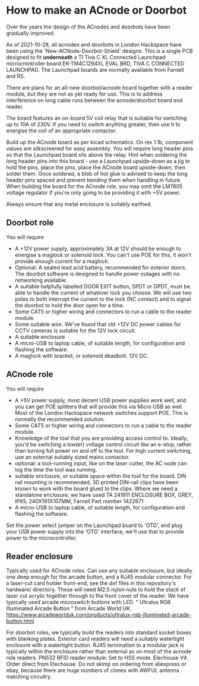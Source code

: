 # How to make an ACnode or Doorbot

Over the years the design of the ACnodes and doorbots have been gradually improved.

As of 2021-10-28, all acnodes and doorbots in London Hackspace have been using the 'New-ACNode-Doorbot-Shield' designs. This is a single PCB designed to
fit **underneath** a TI Tiva C XL Connected Launchpad microcrontroller board EK-TM4C1294XL EVAL BRD, TIVA C CONNECTED LAUNCHPAD. The Launchpad boards are normally available from Farnell and RS.

There are plans for an all-new doorbot/acnode board together with a reader module, but they are not as yet ready for use. This is to address interference on long cable runs between the acnode/doorbot board and reader.

The board features an on-board 5V coil relay that is suitable for switching up to 10A of 230V. If you need to switch anything greater, then use it to
energise the coil of an appropriate contactor.

Build up the ACnode board as per kicad schematics. On rev 1.1b, component values are silkscreened for easy assembly. You will require long header pins so that the Launchpad board sits above the relay. Hint when soldering the long header pins into this board - use a Launchpad upside-down as a jig to hold the pins, place the pins, place the ACnode board upside-down, then solder them. Once soldered, a blob of hot glue is advised to keep the long header pins spaced and prevent bending them when handling in future.
When building the board for the ACnode role, you may omit the LM7805 voltage regulator if you're only going to be providing it with +5V power.

Always ensure that any metal enclosure is suitably earthed.

## Doorbot role

You will require

- A +12V power supply, approximately 3A at 12V should be enough to energise a maglock or solenoid lock. You can't use POE for this, it won't provide enough current for a maglock.
- Optional: A sealed lead acid battery, recommended for exterior doors. The doorbot software is designed to handle power outages with no networking available.
- A suitable helpfully labelled DOOR EXIT button, SPDT or DPDT, must be able to handle the current of whatever lock you choose. We will use two poles to both interrupt the current to the lock (NC contact) and to signal the doorbot to hold the door open for a time.
- Some CAT5 or higher wiring and connectors to run a cable to the reader module.
- Some suitable wire. We've found that old +12V DC power cables for CCTV cameras is suitable for the 12V lock circuit.
- A suitable enclosure
- A micro-USB to laptop cable, of suitable length, for configuration and flashing the software.
- A maglock with bracket, or solenoid deadbolt. 12V DC.

## ACnode role

You will require

- A +5V power supply, most decent USB power supplies work well, and you can get POE splitters that will provide this via Micro USB as well. Most of the London Hackspace network switches support POE. This is normally the recommended solution.
- Some CAT5 or higher wiring and connectors to run a cable to the reader module.
- Knowledge of the tool that you are providing access control to. Ideally, you'd be switching a low(er) voltage control circuit like an e-stop, rather than turning full power on and off to the tool. For high current switching, use an external suitably sized mains contactor.
- optional: a tool-running input, like on the laser cutter, the AC node can log the time the tool was running.
- suitable enclosure, or suitable space within the tool for the board. DIN rail mounting is recommended, 3D printed DIN-rail clips have been known to work with the board glued to the clips. Where we need a standalone enclosure, we have used TA 241911 ENCLOSURE BOX, GREY, IP65, 240X191X107MM, Farnell Part number 1422671
- A micro-USB to laptop cable, of suitable length, for configuration and flashing the software.

Set the power select jumper on the Launchpad board to 'OTG', and plug your USB power supply into the 'OTG' interface, we'll use that to provide power to the microcontroller.

## Reader enclosure

Typically used for ACnode roles.
Can use any suitable enclosure, but ideally one deep enough for the arcade button, and a RJ45 modular connector.
For a laser-cut card holder front-end, see the dxf files in this repository's hardware/ directory. These will need M2.5 nylon nuts to hold the stack of laser cut acrylic together through to the front cover of the reader.
We have typically used arcade microswitch buttons with LED. " Ultralux RGB Illuminated Arcade Button " from Arcade World UK. https://www.arcadeworlduk.com/products/ultralux-rgb-illuminated-arcade-button.html

For doorbot roles, we typically build the readers into standard socket boxes with blanking plates. Exterior card readers will need a suitably watertight enclosure with a watertight button.
RJ45 termination to a modular jack is typically within the enclosure rather than external as on most of the acnode role readers.
PN532 RFID reader module: Set to HSS mode. Elechouse V4. Order direct from Elechouse. Do not skimp on ordering from aliexpress or ebay, because there are huge numbers of clones with AWFUL antenna matching circuitry.
